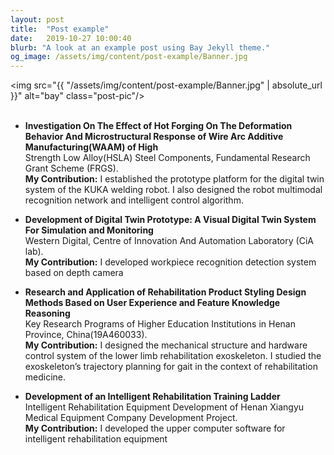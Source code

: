 ```yaml
---
layout: post
title:  "Post example"
date:   2019-10-27 10:00:40
blurb: "A look at an example post using Bay Jekyll theme."
og_image: /assets/img/content/post-example/Banner.jpg
---
```


<img src="{{ "/assets/img/content/post-example/Banner.jpg" | absolute_url }}" alt="bay" class="post-pic"/>
<br />
<br />

- **Investigation On The Effect of Hot Forging On The Deformation Behavior And
Microstructural Response of Wire Arc Additive Manufacturing(WAAM) of High**  
Strength Low Alloy(HSLA) Steel Components, Fundamental Research Grant Scheme (FRGS).  
**My Contribution:** I established the prototype platform for the digital twin
system of the KUKA welding robot. I also designed the robot multimodal recognition network
and intelligent control algorithm.

- **Development of Digital Twin Prototype: A Visual Digital Twin System For Simulation
and Monitoring**  
Western Digital, Centre of Innovation And Automation Laboratory (CiA lab).  
**My Contribution:** I developed workpiece recognition detection system based on depth camera

- **Research and Application of Rehabilitation Product Styling Design Methods Based on
User Experience and Feature Knowledge Reasoning**  
Key Research Programs of Higher Education Institutions in Henan Province, China(19A460033).  
**My Contribution:** I designed the mechanical structure and hardware control system of the
lower limb rehabilitation exoskeleton. I studied the exoskeleton’s trajectory planning for gait in
the context of rehabilitation medicine.

- **Development of an Intelligent Rehabilitation Training Ladder**  
Intelligent Rehabilitation Equipment Development of Henan Xiangyu Medical Equipment Company Development Project.  
**My Contribution:** I developed the upper computer software for intelligent rehabilitation
equipment

